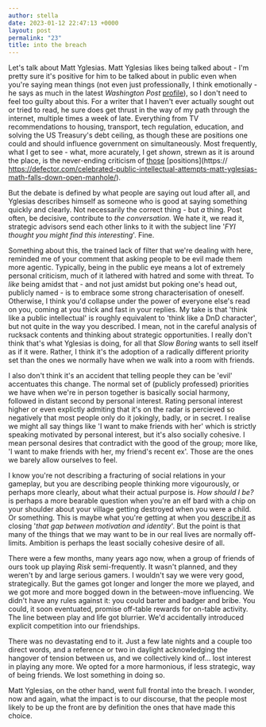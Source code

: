 ```yaml
---
author: stella
date: 2023-01-12 22:47:13 +0000
layout: post
permalink: "23"
title: into the breach
---
```



Let's talk about Matt Yglesias. Matt Yglesias likes being talked about - I'm
pretty sure it's positive for him to be talked about in public even when
you're saying mean things (not even just professionally, I think emotionally -
he says as much in the latest _Washington
Post_ [profile](https://www.washingtonpost.com/lifestyle/2023/01/11/matt-yglesias-slow-boring-in-bidens-washington/)), so I don't need to
feel too guilty about this. For a writer that I haven't ever actually sought
out or tried to read, he sure does get thrust in the way of my path through
the internet, multiple times a week of late. Everything from TV
recommendations to housing, transport, tech regulation, education, and solving
the US Treasury's debt ceiling, as though these are positions one could and
should influence government on simultaneously. Most frequently, what I get to
see - what, more acurately, I get _shown_, strewn as it is
around the place, is the never-ending criticism of
[those](https://twitter.com/ExileGrimm/status/1612959157212135425)
[positions](https:// https://defector.com/celebrated-public-intellectual-attempts-matt-yglesias-math-falls-down-open-manhole/).

But the debate is defined by what people are saying out loud after all, and
Yglesias describes himself as someone who is good at saying something quickly
and clearly. Not necessarily the correct thing - but _a_ thing. Post often, be
decisive, contribute to _the conversation._ We hate it, we read it, strategic
advisors send each other links to it with the subject line '_FYI thought you might find this interesting_'. Fine.  

Something about this, the trained lack of filter that we're dealing with here,
reminded me of your comment that asking people to be evil made them more
agentic. Typically, being in the public eye means a lot of extremely personal
criticism, much of it lathered with hatred and some with threat. To _like_
being amidst that - and not just amidst but poking one's head out, publicly
named - is to embrace some strong characterisation of oneself. Otherwise, I
think you'd collapse under the power of everyone else's read on you, coming at
you thick and fast in your replies. My take is that 'think like a public
intellectual' is roughly equivalent to 'think like a DnD character', but not
quite in the way you described. I mean, not in the careful analysis of
rucksack contents and thinking about strategic opportunities. I really don't
think that's what Yglesias is doing, for all that _Slow Boring_ wants to sell
itself as if it were. Rather, I think it's the adoption of a radically
different priority set than the ones we normally have when we walk into a room
with friends.  

I also don't think it's an accident that telling people they can be 'evil'
accentuates this change. The normal set of (publicly professed) priorities we
have when we're in person together is basically social harmony, followed in
distant second by personal interest. Rating personal interest higher or even
explictly admiting that it's on the radar is percieved so negatively that most
people only do it jokingly, badly, or in secret. I realise we might all say
things like 'I want to make friends with her' which is strictly speaking
motivated by personal interest, but it's also socially cohesive. I mean
personal desires that contradict with the good of the group; more like, 'I
want to make friends with her, my friend's recent ex'. Those are the ones we
barely allow ourselves to feel.  

I know you're not describing a fracturing of social relations in your
gameplay, but you are describing people thinking more vigourously, or perhaps
more clearly, about what their actual purpose is. _How should I be?_ is
perhaps a more bearable question when you're an elf bard with a chip on your
shoulder about your village getting destroyed when you were a child. Or
something. This is maybe what you're getting at when you [describe
it](https://angst.blog/22) as closing '_that gap between motivation and identity_'. But the point is that many of the things that we
may want to be in our real lives are normally off-limits. Ambition is perhaps
the least socially cohesive desire of all.  

There were a few months, many years ago now, when a group of friends of ours
took up playing _Risk_ semi-frequently. It wasn't planned, and they weren't by
and large serious gamers. I wouldn't say we were very good, strategically. But
the games got longer and longer the more we played, and we got more and more
bogged down in the between-move influencing. We didn't have any rules against
it: you could barter and badger and bribe. You could, it soon eventuated,
promise off-table rewards for on-table activity. The line between play and
life got blurrier. We'd accidentally introduced explicit competition into our
friendships.

There was no devastating end to it. Just a few late nights and a couple too
direct words, and a reference or two in daylight acknowledging the hangover of
tension between us, and we collectively kind of... lost interest in playing
any more. We opted for a more harmonious, if less strategic, way of being
friends. We lost something in doing so.  

Matt Yglesias, on the other hand, went full frontal into the breach. I wonder,
now and again, what the impact is to our discourse, that the people most
likely to be up the front are by definition the ones that have made this
choice.  
  
